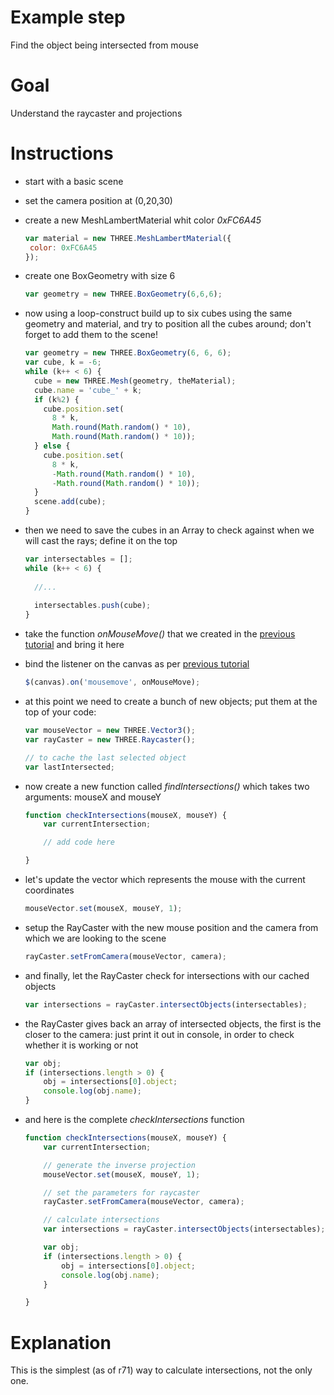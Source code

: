 Example step
============
Find the object being intersected from mouse

Goal
====
Understand the raycaster and projections

Instructions
============
+ start with a basic scene
+ set the camera position at (0,20,30)
+ create a new MeshLambertMaterial whit color _0xFC6A45_

    ```javascript
    var material = new THREE.MeshLambertMaterial({
     color: 0xFC6A45
    });
    ```

+ create one BoxGeometry with size 6

    ```javascript
    var geometry = new THREE.BoxGeometry(6,6,6);
    ```

+ now using a loop-construct build up to six cubes using the same geometry and material, and try to position all the 
  cubes around; don't forget to add them to the scene!

    ```javascript
    var geometry = new THREE.BoxGeometry(6, 6, 6);
    var cube, k = -6;
    while (k++ < 6) {
      cube = new THREE.Mesh(geometry, theMaterial);
      cube.name = 'cube_' + k;
      if (k%2) {
        cube.position.set(
          8 * k,
          Math.round(Math.random() * 10),
          Math.round(Math.random() * 10));
      } else {
        cube.position.set(
          8 * k,
          -Math.round(Math.random() * 10),
          -Math.round(Math.random() * 10));
      }
      scene.add(cube);
    }
    ```

+ then we need to save the cubes in an Array to check against when we will cast the rays; define it on the top

    ```javascript
    var intersectables = [];
    while (k++ < 6) {
      
      //...
      
      intersectables.push(cube);
    }
    ```
+ take the function _onMouseMove()_ that we created in the [previous tutorial](17_translating_mouse_coordinates.md) and bring it here
+ bind the listener on the canvas as per [previous tutorial](17_translating_mouse_coordinates.md)
 
    ```javascript
    $(canvas).on('mousemove', onMouseMove);
    ```

+ at this point we need to create a bunch of new objects; put them at the top of your code:

    ```javascript
    var mouseVector = new THREE.Vector3();
    var rayCaster = new THREE.Raycaster();
    
    // to cache the last selected object  
    var lastIntersected;
    ```
    
+ now create a new function called _findIntersections()_ which takes two arguments: mouseX and mouseY

    ```javascript
    function checkIntersections(mouseX, mouseY) {
        var currentIntersection;

        // add code here

    }
    ```
    
+ let's update the vector which represents the mouse with the current coordinates

    ```javascript
    mouseVector.set(mouseX, mouseY, 1);
    ```
    
+ setup the RayCaster with the new mouse position and the camera from which we are looking to the scene

    ```javascript
    rayCaster.setFromCamera(mouseVector, camera);
    ```

+ and finally, let the RayCaster check for intersections with our cached objects

    ```javascript
    var intersections = rayCaster.intersectObjects(intersectables);
    ```

+  the RayCaster gives back an array of intersected objects, the first is the closer to the camera: just print it out in console,
in order to check whether it is working or not

    ```javascript
    var obj;
    if (intersections.length > 0) {
        obj = intersections[0].object;
        console.log(obj.name);
    }
    ```

+ and here is the complete _checkIntersections_ function

    ```javascript
    function checkIntersections(mouseX, mouseY) {
        var currentIntersection;

        // generate the inverse projection
        mouseVector.set(mouseX, mouseY, 1);

        // set the parameters for raycaster
        rayCaster.setFromCamera(mouseVector, camera);

        // calculate intersections
        var intersections = rayCaster.intersectObjects(intersectables);

        var obj;
        if (intersections.length > 0) {
            obj = intersections[0].object;
            console.log(obj.name);
        }

    }
    ```


Explanation
===========
This is the simplest (as of r71) way to calculate intersections, not the only one.
